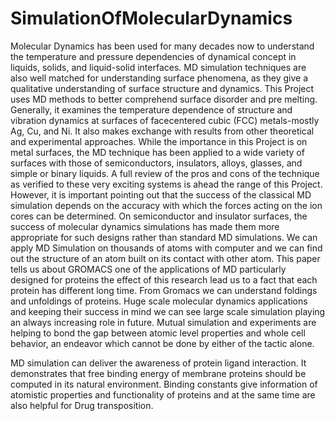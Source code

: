 # SimulationOfMolecularDynamics

Molecular Dynamics has been used for many decades now to understand the temperature and pressure 
dependencies of dynamical concept in liquids, solids, and liquid-solid interfaces. MD simulation techniques 
are also well matched for understanding surface phenomena, as they give a qualitative understanding of 
surface structure and dynamics. This Project uses MD methods to better comprehend surface disorder and 
pre melting. 
Generally, it examines the temperature dependence of structure and vibration dynamics at surfaces of 
facecentered cubic (FCC) metals-mostly Ag, Cu, and Ni. It also makes exchange with results from other 
theoretical and experimental approaches. While the importance in this Project is on metal surfaces, the MD 
technique has been applied to a wide variety of surfaces with those of semiconductors, insulators, alloys, 
glasses, and simple or binary liquids. A full review of the pros and cons of the technique as verified to these 
very exciting systems is ahead the range of this Project. 
However, it is important pointing out that the success of the classical MD simulation depends on the 
accuracy with which the forces acting on the ion cores can be determined. On semiconductor and insulator 
surfaces, the success of molecular dynamics simulations has made them more appropriate for such designs 
rather than standard MD simulations. 
We can apply MD Simulation on thousands of atoms with computer and we can find out the structure of an 
atom built on its contact with other atom. This paper tells us about GROMACS one of the applications of 
MD particularly designed for proteins the effect of this research lead us to a fact that each protein has 
different long time. From Gromacs we can understand foldings and unfoldings of proteins. 
Huge scale molecular dynamics applications and keeping their success in mind we can see large scale 
simulation playing an always increasing role in future. Mutual simulation and experiments are helping to 
bond the gap between atomic level properties and whole cell behavior, an endeavor which cannot be done by 
either of the tactic alone. 

MD simulation can deliver the awareness of protein ligand interaction. It demonstrates that free binding 
energy of membrane proteins should be computed in its natural environment. Binding constants give 
information of atomistic properties and functionality of proteins and at the same time are also helpful for 
Drug transposition. 
